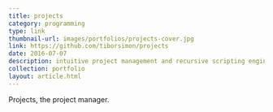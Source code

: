 ```yaml
---
title: projects
category: programming
type: link
thumbnail-url: images/portfolios/projects-cover.jpg
link: https://github.com/tiborsimon/projects
date: 2016-07-07
description: intuitive project management and recursive scripting engine.
collection: portfolio
layout: article.html
---
```


Projects, the project manager.
